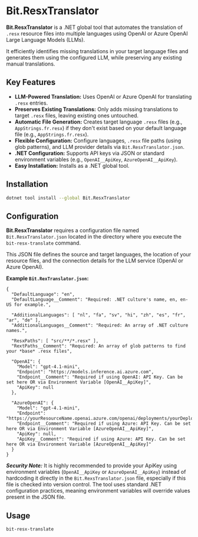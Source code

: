 # Bit.ResxTranslator

**Bit.ResxTranslator** is a .NET global tool that automates the translation of `.resx` resource files into multiple languages using OpenAI or Azure OpenAI Large Language Models (LLMs).

It efficiently identifies missing translations in your target language files and generates them using the configured LLM, while preserving any existing manual translations.

## Key Features

*   **LLM-Powered Translation:** Uses OpenAI or Azure OpenAI for translating `.resx` entries.
*   **Preserves Existing Translations:** Only adds missing translations to target `.resx` files, leaving existing ones untouched.
*   **Automatic File Generation:** Creates target language `.resx` files (e.g., `AppStrings.fr.resx`) if they don't exist based on your default language file (e.g., `AppStrings.fr.resx`).
*   **Flexible Configuration:** Configure languages, `.resx` file paths (using glob patterns), and LLM provider details via `Bit.ResxTranslator.json`.
*   **.NET Configuration:** Supports API keys via JSON or standard environment variables (e.g., `OpenAI__ApiKey`, `AzureOpenAI__ApiKey`).
*   **Easy Installation:** Installs as a .NET global tool.

## Installation

```bash
dotnet tool install --global Bit.ResxTranslator
```

## Configuration

**Bit.ResxTranslator** requires a configuration file named `Bit.ResxTranslator.json` located in the directory where you execute the `bit-resx-translate` command.

This JSON file defines the source and target languages, the location of your resource files, and the connection details for the LLM service (OpenAI or Azure OpenAI).

**Example `Bit.RexTranslator.json`:**

```jsonc
{
  "DefaultLanguage": "en",
  "DefaultLanguage__Comment": "Required: .NET culture's name, en, en-US for example.",

  "AdditionalLanguages": [ "nl", "fa", "sv", "hi", "zh", "es", "fr", "ar", "de" ],
  "AdditionalLanguages__Comment": "Required: An array of .NET culture names.",

  "ResxPaths": [ "src/**/*.resx" ],
  "RextPaths__Comment": "Required: An array of glob patterns to find your *base* .resx files",

  "OpenAI": {
    "Model": "gpt-4.1-mini",
    "Endpoint": "https://models.inference.ai.azure.com",
    "Endpoint__Comment": "Required if using OpenAI: API Key. Can be set here OR via Environment Variable [OpenAI__ApiKey]",
    "ApiKey": null
  },

  "AzureOpenAI": {
    "Model": "gpt-4.1-mini",
    "Endpoint": "https://yourResourceName.openai.azure.com/openai/deployments/yourDeployment",
    "Endpoint__Comment": "Required if using Azure: API Key. Can be set here OR via Environment Variable [AzureOpenAI__ApiKey]",
    "ApiKey": null,
    "ApiKey__Comment": "Required if using Azure: API Key. Can be set here OR via Environment Variable [AzureOpenAI__ApiKey]"
  }
}
```

***Security Note:*** It is highly recommended to provide your ApiKey using environment variables (`OpenAI__ApiKey` or `AzureOpenAI__ApiKey`) instead of hardcoding it directly in the `Bit.RexsTranslator.json` file,
especially if this file is checked into version control. The tool uses standard .NET configuration practices, meaning environment variables will override values present in the JSON file.

## Usage

```bash
bit-resx-translate
```